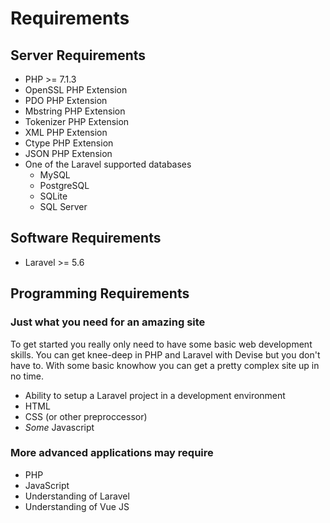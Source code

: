 # Requirements

## Server Requirements

* PHP >= 7.1.3
* OpenSSL PHP Extension
* PDO PHP Extension
* Mbstring PHP Extension
* Tokenizer PHP Extension
* XML PHP Extension
* Ctype PHP Extension
* JSON PHP Extension
* One of the Laravel supported databases
  * MySQL
  * PostgreSQL
  * SQLite
  * SQL Server

## Software Requirements

* Laravel >= 5.6

## Programming Requirements

### Just what you need for an amazing site

To get started you really only need to have some basic web development skills. You can get knee-deep in PHP and Laravel with Devise but you don't have to. With some basic knowhow you can get a pretty complex site up in no time.

* Ability to setup a Laravel project in a development environment
* HTML
* CSS (or other preproccessor)
* *Some* Javascript

### More advanced applications may require

* PHP
* JavaScript
* Understanding of Laravel
* Understanding of Vue JS
